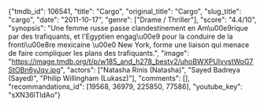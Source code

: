 {"tmdb_id": 106541, "title": "Cargo", "original_title": "Cargo", "slug_title": "cargo", "date": "2011-10-17", "genre": ["Drame / Thriller"], "score": "4.4/10", "synopsis": "Une femme russe passe clandestinement en Am\u00e9rique par des trafiquants, et l'Egyptien engag\u00e9 pour la conduire de la fronti\u00e8re mexicaine \u00e0 New York, forme une liaison qui menace de faire compliquer les plans des trafiquants.", "image": "https://image.tmdb.org/t/p/w185_and_h278_bestv2/uhoBWXPUIvvstWoG7StOBn6yJqv.jpg", "actors": ["Natasha Rinis (Natasha)", "Sayed Badreya (Sayed)", "Philip Willingham (Lukasz)"], "comments": [], "recommandations_id": [19568, 36979, 225850, 77586], "youtube_key": "sXN36lTldAo"}
